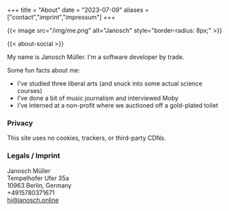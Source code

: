 +++
title = "About"
date = "2023-07-09"
aliases = ["contact","imprint","impressum"]
+++

{{< image src="/img/me.png" alt="Janosch" style="border-radius: 8px;" >}}

{{< about-social >}}

My name is Janosch Müller. I'm a software developer by trade.

Some fun facts about me:

* I've studied three liberal arts (and snuck into some actual science courses)
* I've done a bit of music journalism and interviewed Moby
* I've interned at a non-profit where we auctioned off a gold-plated toilet

### Privacy

This site uses no cookies, trackers, or third-party CDNs.

### Legals / Imprint

Janosch Müller\
Tempelhofer Ufer 35a\
10963 Berlin, Germany\
+4915780371671\
hi@janosch.online
